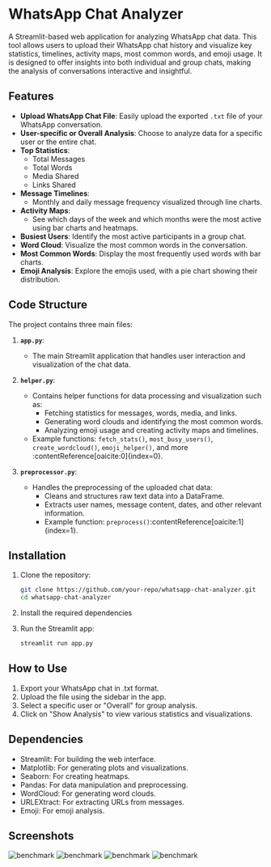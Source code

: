 # WhatsApp Chat Analyzer

A Streamlit-based web application for analyzing WhatsApp chat data. This tool allows users to upload their WhatsApp chat history and visualize key statistics, timelines, activity maps, most common words, and emoji usage. It is designed to offer insights into both individual and group chats, making the analysis of conversations interactive and insightful.

## Features

- **Upload WhatsApp Chat File**: Easily upload the exported `.txt` file of your WhatsApp conversation.
- **User-specific or Overall Analysis**: Choose to analyze data for a specific user or the entire chat.
- **Top Statistics**:
  - Total Messages
  - Total Words
  - Media Shared
  - Links Shared
- **Message Timelines**:
  - Monthly and daily message frequency visualized through line charts.
- **Activity Maps**:
  - See which days of the week and which months were the most active using bar charts and heatmaps.
- **Busiest Users**: Identify the most active participants in a group chat.
- **Word Cloud**: Visualize the most common words in the conversation.
- **Most Common Words**: Display the most frequently used words with bar charts.
- **Emoji Analysis**: Explore the emojis used, with a pie chart showing their distribution.

## Code Structure

The project contains three main files:

1. **`app.py`**:
   - The main Streamlit application that handles user interaction and visualization of the chat data.
   
2. **`helper.py`**:
   - Contains helper functions for data processing and visualization such as:
     - Fetching statistics for messages, words, media, and links.
     - Generating word clouds and identifying the most common words.
     - Analyzing emoji usage and creating activity maps and timelines.
   - Example functions:  `fetch_stats()`, `most_busy_users()`, `create_wordcloud()`, `emoji_helper()`, and more&#8203;:contentReference[oaicite:0]{index=0}.
   
3. **`preprocessor.py`**:
   - Handles the preprocessing of the uploaded chat data:
     - Cleans and structures raw text data into a DataFrame.
     - Extracts user names, message content, dates, and other relevant information.
     - Example function: `preprocess()`&#8203;:contentReference[oaicite:1]{index=1}.

## Installation

1. Clone the repository:

   ```bash
   git clone https://github.com/your-repo/whatsapp-chat-analyzer.git
   cd whatsapp-chat-analyzer
2. Install the required dependencies
3. Run the Streamlit app:
   ```bash
   streamlit run app.py

## How to Use
1. Export your WhatsApp chat in .txt format.
2. Upload the file using the sidebar in the app.
3. Select a specific user or "Overall" for group analysis.
4. Click on "Show Analysis" to view various statistics and visualizations.

## Dependencies
- Streamlit: For building the web interface.
- Matplotlib: For generating plots and visualizations.
- Seaborn: For creating heatmaps.
- Pandas: For data manipulation and preprocessing.
- WordCloud: For generating word clouds.
- URLEXtract: For extracting URLs from messages.
- Emoji: For emoji analysis.

## Screenshots
![benchmark](https://github.com/MorshedulHoque/WhatsApp-Data-Analyzer/blob/main/Dashboard/Screenshot_1.png)
![benchmark](https://github.com/MorshedulHoque/WhatsApp-Data-Analyzer/blob/main/Dashboard/Screenshot_2.png)
![benchmark](https://github.com/MorshedulHoque/WhatsApp-Data-Analyzer/blob/main/Dashboard/Screenshot_3.png)
![benchmark](https://github.com/MorshedulHoque/WhatsApp-Data-Analyzer/blob/main/Dashboard/Screenshot_4.png)

